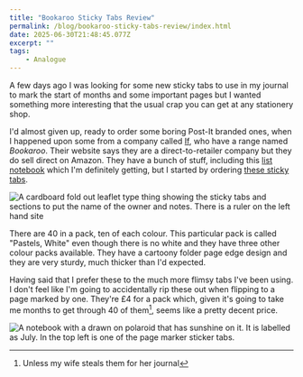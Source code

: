 ```yaml
---
title: "Bookaroo Sticky Tabs Review"
permalink: /blog/bookaroo-sticky-tabs-review/index.html
date: 2025-06-30T21:48:45.077Z
excerpt: ""
tags:
    - Analogue
---
```


A few days ago I was looking for some new sticky tabs to use in my journal to mark the start of months and some important pages but I wanted something more interesting that the usual crap you can get at any stationery shop. 

I'd almost given up, ready to order some boring Post-It branded ones, when I happened upon some from a company called [If](https://www.ifplc.com/products/), who have a range named _Bookaroo_. Their website says they are a direct-to-retailer company but they do sell direct on Amazon. They have a bunch of stuff, including this [list notebook](https://www.amazon.co.uk/dp/B0CN7D9V7P/) which I'm definitely getting, but I started by ordering [these sticky tabs](https://www.amazon.co.uk/dp/B0BPDTNYQW).

![A cardboard fold out leaflet type thing showing the sticky tabs and sections to put the name of the owner and notes. There is a ruler on the left hand site](https://cdn.rknight.me/site/2025/bookaroo-sticky-tabs-packet.jpg)

There are 40 in a pack, ten of each colour. This particular pack is called "Pastels, White" even though there is no white and they have three other colour packs available. They have a cartoony folder page edge design and they are very sturdy, much thicker than I'd expected.

Having said that I prefer these to the much more flimsy tabs I've been using. I don't feel like I'm going to accidentally rip these out when flipping to a page marked by one. They're £4 for a pack which, given it's going to take me months to get through 40 of them[^1], seems like a pretty decent price.

![A notebook with a drawn on polaroid that has sunshine on it. It is labelled as July. In the top left is one of the page marker sticker tabs.](https://cdn.rknight.me/site/2025/bookaroo-sticky-tabs-in-use.jpg)

[^1]: Unless my wife steals them for her journal